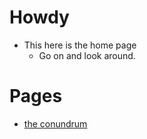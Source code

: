<!-- TITLE: Home -->
<!-- SUBTITLE: Howdy and welcome -->

# Howdy
- This here is the home page
  - Go on and look around.

# Pages
- [the conundrum](mud)